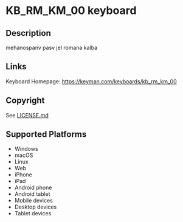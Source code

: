 KB_RM_KM_00 keyboard
==============

Description
-----------
mehanospanv pasv jel romana kalba

Links
-----
Keyboard Homepage: https://keyman.com/keyboards/kb_rm_km_00

Copyright
---------
See [LICENSE.md](LICENSE.md)

Supported Platforms
-------------------
 * Windows
 * macOS
 * Linux
 * Web
 * iPhone
 * iPad
 * Android phone
 * Android tablet
 * Mobile devices
 * Desktop devices
 * Tablet devices

